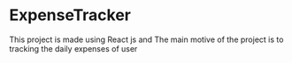 # ExpenseTracker
This project is made using React js and The main motive of the project is to tracking the daily expenses of user
